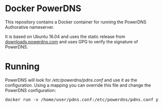 # Docker PowerDNS
This repository contains a Docker container for running the PowerDNS Authorative
nameserver.

It is based on Ubuntu 16.04 and uses the static release from [downloads.powerdns.com](https://downloads.powerdns.com/releases/)
and uses GPG to verify the signature of PowerDNS.

# Running
PowerDNS will look for */etc/powerdns/pdns.conf* and use it as the configuration. Using a mapping you can override this file and
change the PowerDNS configuration:

<pre>docker run -v /home/user/pdns.conf:/etc/powerdns/pdns.conf pdns</pre>

